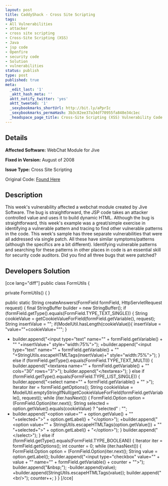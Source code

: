 ```yaml
---
layout: post
title: CaddyShack - Cross Site Scripting
tags:
- All Vulnerabilities
- attacker
- cross site scripting
- Cross-Site Scripting (XSS)
- Java
- jsp code
- Openfire
- security code
- Solution
- vulnerabilities
status: publish
type: post
published: true
meta:
  _edit_last: '1'
  _aktt_hash_meta: ''
  aktt_notify_twitter: 'yes'
  aktt_tweeted: '1'
  _sexybookmarks_shortUrl: http://bit.ly/aPprIc
  _sexybookmarks_permaHash: 3b3c82ee37a34df70955fa848e34c1ec
  _headspace_page_title: Cross-Site Scripting (XSS) Vulnerability Code Example
---
```

## Details
__Affected Software:__ WebChat Module for Jive

__Fixed in Version:__  August of 2008

__Issue Type:__ Cross Site Scripting

Original Code: <a title="Caddyshack" href="http://spotthevuln.com/2010/08/caddyshack/" target="_blank">Found    Here</a>
## Description
This week's vulnerability affected a webchat module created by Jive Software.  The bug is straightforward,  the JSP code takes an attacker controlled value and uses it to build dynamic HTML.  Although the bug is straightforward, this week's example was a great/simple exercise in identifying a vulnerable pattern and tracing to find other vulnerable patterns in the code.  This week's sample has three separate vulnerabilities that were all addressed via single patch.  All these have similar symptoms/patterns (although the specifics are a bit different).  Identifying vulnerable patterns and searching for these patterns in other places in code is an essential skill for security code auditors.  Did you find all three bugs that were patched?
## Developers Solution
[cce lang="diff"] public class FormUtils {

private FormUtils() {
}

public static String createAnswers(FormField formField, HttpServletRequest request) {
final StringBuffer builder = new StringBuffer();
if (formField.getType().equals(FormField.TYPE_TEXT_SINGLE)) {
String cookieValue = getCookieValueForField(formField.getVariable(), request);
String insertValue = "";
if(ModelUtil.hasLength(cookieValue)){
insertValue = "value=\""+cookieValue+"\"";
}
- builder.append("&lt;input type=\"text\" name=\"" + formField.getVariable() + "\" "+insertValue+" style=\"width:75%\"&gt;");
+builder.append("&lt;input type=\"text\" name=\"" + formField.getVariable() + "\" "+StringUtils.escapeHTMLTags(insertValue)+" style=\"width:75%\"&gt;");
}
else if (formField.getType().equals(FormField.TYPE_TEXT_MULTI)) {
builder.append("&lt;textarea name=\"" + formField.getVariable() + "\" cols=\"30\" rows=\"3\"&gt;");
builder.append("&lt;/textarea&gt;");
}
else if (formField.getType().equals(FormField.TYPE_LIST_SINGLE)) {
builder.append("&lt;select name=\"" + formField.getVariable() + "\" &gt;");
Iterator iter = formField.getOptions();
String cookieValue = ModelUtil.emptyStringIfNull(getCookieValueForField(formField.getVariable(), request));
while (iter.hasNext()) {
FormField.Option option = (FormField.Option)iter.next();
String selected = option.getValue().equals(cookieValue) ? "selected" : "";
- builder.append("&lt;option value=\"" + option.getValue() + "\" "+selected+"&gt;" + option.getLabel() + "&lt;/option&gt;");
+builder.append("&lt;option value=\"" + StringUtils.escapeHTMLTags(option.getValue()) + "\" "+selected+"&gt;" + option.getLabel() + "&lt;/option&gt;");
}
builder.append("&lt;/select&gt;");
}
else if (formField.getType().equals(FormField.TYPE_BOOLEAN)) {
Iterator iter = formField.getOptions();
int counter = 0;
while (iter.hasNext()) {
FormField.Option option = (FormField.Option)iter.next();
String value = option.getLabel();
builder.append("&lt;input type=\"checkbox\" value=\"" + value + "\" name=\"" + formField.getVariable() + counter + "\"&gt;");
builder.append("&amp;nbsp;");
-builder.append(value);
+builder.append(StringUtils.escapeHTMLTags(value));
builder.append("&lt;br/&gt;");
counter++;
}
}
[/cce] 
